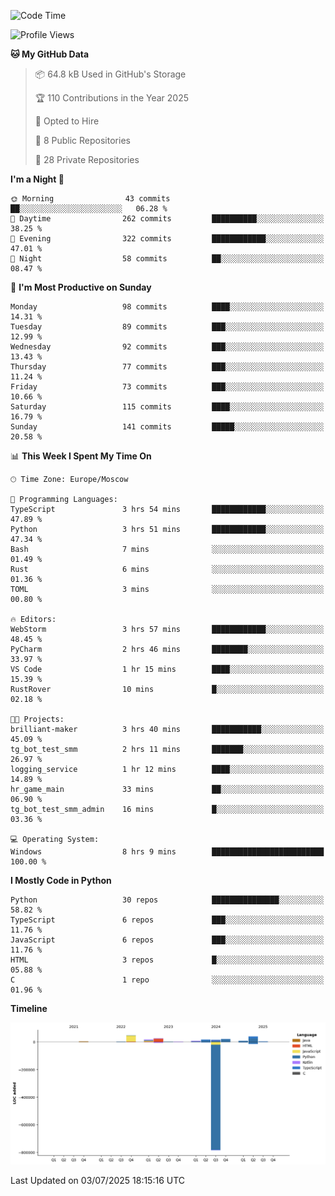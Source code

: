 <!--START_SECTION:waka-->
![Code Time](http://img.shields.io/badge/Code%20Time-707%20hrs%208%20mins-blue)

![Profile Views](http://img.shields.io/badge/Profile%20Views-0-blue)

**🐱 My GitHub Data** 

> 📦 64.8 kB Used in GitHub's Storage 
 > 
> 🏆 110 Contributions in the Year 2025
 > 
> 💼 Opted to Hire
 > 
> 📜 8 Public Repositories 
 > 
> 🔑 28 Private Repositories 
 > 
**I'm a Night 🦉** 

```text
🌞 Morning                43 commits          ██░░░░░░░░░░░░░░░░░░░░░░░   06.28 % 
🌆 Daytime                262 commits         ██████████░░░░░░░░░░░░░░░   38.25 % 
🌃 Evening                322 commits         ████████████░░░░░░░░░░░░░   47.01 % 
🌙 Night                  58 commits          ██░░░░░░░░░░░░░░░░░░░░░░░   08.47 % 
```
📅 **I'm Most Productive on Sunday** 

```text
Monday                   98 commits          ████░░░░░░░░░░░░░░░░░░░░░   14.31 % 
Tuesday                  89 commits          ███░░░░░░░░░░░░░░░░░░░░░░   12.99 % 
Wednesday                92 commits          ███░░░░░░░░░░░░░░░░░░░░░░   13.43 % 
Thursday                 77 commits          ███░░░░░░░░░░░░░░░░░░░░░░   11.24 % 
Friday                   73 commits          ███░░░░░░░░░░░░░░░░░░░░░░   10.66 % 
Saturday                 115 commits         ████░░░░░░░░░░░░░░░░░░░░░   16.79 % 
Sunday                   141 commits         █████░░░░░░░░░░░░░░░░░░░░   20.58 % 
```


📊 **This Week I Spent My Time On** 

```text
🕑︎ Time Zone: Europe/Moscow

💬 Programming Languages: 
TypeScript               3 hrs 54 mins       ████████████░░░░░░░░░░░░░   47.89 % 
Python                   3 hrs 51 mins       ████████████░░░░░░░░░░░░░   47.34 % 
Bash                     7 mins              ░░░░░░░░░░░░░░░░░░░░░░░░░   01.49 % 
Rust                     6 mins              ░░░░░░░░░░░░░░░░░░░░░░░░░   01.36 % 
TOML                     3 mins              ░░░░░░░░░░░░░░░░░░░░░░░░░   00.80 % 

🔥 Editors: 
WebStorm                 3 hrs 57 mins       ████████████░░░░░░░░░░░░░   48.45 % 
PyCharm                  2 hrs 46 mins       ████████░░░░░░░░░░░░░░░░░   33.97 % 
VS Code                  1 hr 15 mins        ████░░░░░░░░░░░░░░░░░░░░░   15.39 % 
RustRover                10 mins             █░░░░░░░░░░░░░░░░░░░░░░░░   02.18 % 

🐱‍💻 Projects: 
brilliant-maker          3 hrs 40 mins       ███████████░░░░░░░░░░░░░░   45.09 % 
tg_bot_test_smm          2 hrs 11 mins       ███████░░░░░░░░░░░░░░░░░░   26.97 % 
logging_service          1 hr 12 mins        ████░░░░░░░░░░░░░░░░░░░░░   14.89 % 
hr_game_main             33 mins             ██░░░░░░░░░░░░░░░░░░░░░░░   06.90 % 
tg_bot_test_smm_admin    16 mins             █░░░░░░░░░░░░░░░░░░░░░░░░   03.36 % 

💻 Operating System: 
Windows                  8 hrs 9 mins        █████████████████████████   100.00 % 
```

**I Mostly Code in Python** 

```text
Python                   30 repos            ███████████████░░░░░░░░░░   58.82 % 
TypeScript               6 repos             ███░░░░░░░░░░░░░░░░░░░░░░   11.76 % 
JavaScript               6 repos             ███░░░░░░░░░░░░░░░░░░░░░░   11.76 % 
HTML                     3 repos             █░░░░░░░░░░░░░░░░░░░░░░░░   05.88 % 
C                        1 repo              ░░░░░░░░░░░░░░░░░░░░░░░░░   01.96 % 
```



**Timeline**

![Lines of Code chart](https://raw.githubusercontent.com/adlemx/adlemx/main/assets/bar_graph.png)


 Last Updated on 03/07/2025 18:15:16 UTC
<!--END_SECTION:waka-->
